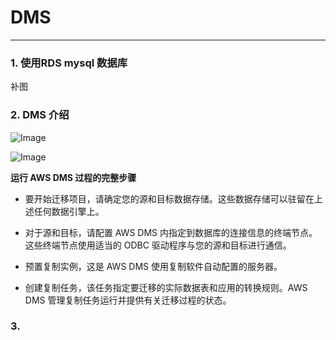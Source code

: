 #  DMS
--------------------------------------------


### 1. 使用RDS mysql 数据库

补图


###  2. DMS 介绍





![Image](https://docs.aws.amazon.com/zh_cn/dms/latest/userguide/images/datarep-Welcome.png)

![Image](https://docs.aws.amazon.com/zh_cn/dms/latest/userguide/images/datarep-intro-rep-instance1.png)

**运行 AWS DMS 过程的完整步骤**

* 要开始迁移项目，请确定您的源和目标数据存储。这些数据存储可以驻留在上述任何数据引擎上。

* 对于源和目标，请配置 AWS DMS 内指定到数据库的连接信息的终端节点。这些终端节点使用适当的 ODBC 驱动程序与您的源和目标进行通信。

* 预置复制实例，这是 AWS DMS 使用复制软件自动配置的服务器。

* 创建复制任务，该任务指定要迁移的实际数据表和应用的转换规则。AWS DMS 管理复制任务运行并提供有关迁移过程的状态。


### 3. 